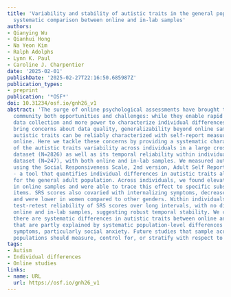 ```yaml
---
title: 'Variability and stability of autistic traits in the general population: a
  systematic comparison between online and in-lab samples'
authors:
- Qianying Wu
- Qianhui Hong
- Na Yeon Kim
- Ralph Adolphs
- Lynn K. Paul
- Caroline J. Charpentier
date: '2025-02-01'
publishDate: '2025-02-27T22:16:50.685987Z'
publication_types:
- preprint
publication: '*OSF*'
doi: 10.31234/osf.io/gnh26_v1
abstract: 'The surge of online psychological assessments have brought the autism research
  community both opportunities and challenges: while they enable rapid large-scale
  data collection and more power to characterize individual differences, they also
  bring concerns about data quality, generalizability beyond online samples, and whether
  autistic traits can be reliably characterized with self-report measures administered
  online. Here we tackle these concerns by providing a systematic characterization
  of the autistic traits variability across individuals in a large cross-sectional
  dataset (N=2826) as well as its temporal reliability within individuals in a test-retest
  dataset (N=247), with both online and in-lab samples. We measured autistic traits
  using the Social Responsiveness Scale, 2nd version, Adult Self Report (SRS-2-ASR)
  - a tool that quantifies individual differences in autistic traits along a continuum
  for the general adult population. Across individuals, we found elevated SRS scores
  in online samples and were able to trace this effect to specific subsets of SRS
  items. SRS scores also covaried with internalizing symptoms, decreased with age,
  and were lower in women compared to other genders. Within individuals, we find moderate-to-good
  test-retest reliability of SRS scores over long intervals, with no difference between
  online and in-lab samples, suggesting robust temporal stability. We conclude that
  there are systematic differences in autistic traits between online and in-lab samples
  that are partly explained by systematic population-level differences in internalizing
  symptoms, particularly social anxiety. Future studies that sample across different
  populations should measure, control for, or stratify with respect to these factors.'
tags:
- Autism
- Individual differences
- Online studies
links:
- name: URL
  url: https://osf.io/gnh26_v1
---
```

